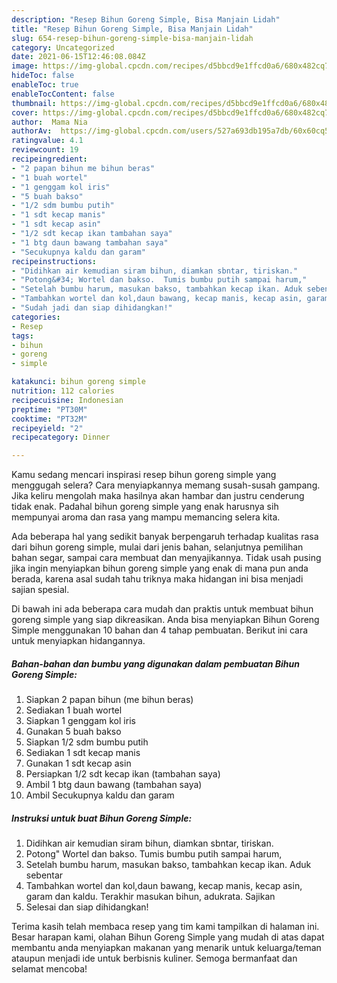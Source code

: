 ```yaml
---
description: "Resep Bihun Goreng Simple, Bisa Manjain Lidah"
title: "Resep Bihun Goreng Simple, Bisa Manjain Lidah"
slug: 654-resep-bihun-goreng-simple-bisa-manjain-lidah
category: Uncategorized
date: 2021-06-15T12:46:08.084Z
image: https://img-global.cpcdn.com/recipes/d5bbcd9e1ffcd0a6/680x482cq70/bihun-goreng-simple-foto-resep-utama.jpg
hideToc: false
enableToc: true
enableTocContent: false
thumbnail: https://img-global.cpcdn.com/recipes/d5bbcd9e1ffcd0a6/680x482cq70/bihun-goreng-simple-foto-resep-utama.jpg
cover: https://img-global.cpcdn.com/recipes/d5bbcd9e1ffcd0a6/680x482cq70/bihun-goreng-simple-foto-resep-utama.jpg
author:  Mama Nia
authorAv:  https://img-global.cpcdn.com/users/527a693db195a7db/60x60cq50/avatar.jpg
ratingvalue: 4.1
reviewcount: 19
recipeingredient:
- "2 papan bihun me bihun beras"
- "1 buah wortel"
- "1 genggam kol iris"
- "5 buah bakso"
- "1/2 sdm bumbu putih"
- "1 sdt kecap manis"
- "1 sdt kecap asin"
- "1/2 sdt kecap ikan tambahan saya"
- "1 btg daun bawang tambahan saya"
- "Secukupnya kaldu dan garam"
recipeinstructions:
- "Didihkan air kemudian siram bihun, diamkan sbntar, tiriskan."
- "Potong&#34; Wortel dan bakso.  Tumis bumbu putih sampai harum,"
- "Setelah bumbu harum, masukan bakso, tambahkan kecap ikan. Aduk sebentar"
- "Tambahkan wortel dan kol,daun bawang, kecap manis, kecap asin, garam dan kaldu. Terakhir masukan bihun, adukrata. Sajikan"
- "Sudah jadi dan siap dihidangkan!"
categories:
- Resep
tags:
- bihun
- goreng
- simple

katakunci: bihun goreng simple 
nutrition: 112 calories
recipecuisine: Indonesian
preptime: "PT30M"
cooktime: "PT32M"
recipeyield: "2"
recipecategory: Dinner

---
```



Kamu sedang mencari inspirasi resep bihun goreng simple yang menggugah selera? Cara menyiapkannya memang susah-susah gampang. Jika keliru mengolah maka hasilnya akan hambar dan justru cenderung tidak enak. Padahal bihun goreng simple yang enak harusnya sih mempunyai aroma dan rasa yang mampu memancing selera kita.


Ada beberapa hal yang sedikit banyak berpengaruh terhadap kualitas rasa dari bihun goreng simple, mulai dari jenis bahan, selanjutnya pemilihan bahan segar, sampai cara membuat dan menyajikannya. Tidak usah pusing jika ingin menyiapkan bihun goreng simple yang enak di mana pun anda berada, karena asal sudah tahu triknya maka hidangan ini bisa menjadi sajian spesial.




Di bawah ini ada beberapa cara mudah dan praktis untuk membuat bihun goreng simple yang siap dikreasikan. Anda bisa menyiapkan Bihun Goreng Simple menggunakan 10 bahan dan 4 tahap pembuatan. Berikut ini cara untuk menyiapkan hidangannya.

<!--inarticleads1-->

##### Bahan-bahan dan bumbu yang digunakan dalam pembuatan Bihun Goreng Simple:

1. Siapkan 2 papan bihun (me bihun beras)
1. Sediakan 1 buah wortel
1. Siapkan 1 genggam kol iris
1. Gunakan 5 buah bakso
1. Siapkan 1/2 sdm bumbu putih
1. Sediakan 1 sdt kecap manis
1. Gunakan 1 sdt kecap asin
1. Persiapkan 1/2 sdt kecap ikan (tambahan saya)
1. Ambil 1 btg daun bawang (tambahan saya)
1. Ambil Secukupnya kaldu dan garam




<!--inarticleads2-->

##### Instruksi untuk buat Bihun Goreng Simple:

1. Didihkan air kemudian siram bihun, diamkan sbntar, tiriskan.
1. Potong&#34; Wortel dan bakso.  Tumis bumbu putih sampai harum,
1. Setelah bumbu harum, masukan bakso, tambahkan kecap ikan. Aduk sebentar
1. Tambahkan wortel dan kol,daun bawang, kecap manis, kecap asin, garam dan kaldu. Terakhir masukan bihun, adukrata. Sajikan
1. Selesai dan siap dihidangkan!



Terima kasih telah membaca resep yang tim kami tampilkan di halaman ini. Besar harapan kami, olahan Bihun Goreng Simple yang mudah di atas dapat membantu anda menyiapkan makanan yang menarik untuk keluarga/teman ataupun menjadi ide untuk berbisnis kuliner. Semoga bermanfaat dan selamat mencoba!
